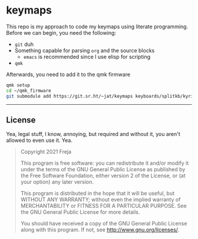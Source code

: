 # keymaps

This repo is my approach to code my keymaps using literate programming.
Before we can begin, you need the following:

- `git` duh
- Something capable for parsing `org` and the source blocks
  - `emacs` is recommended since I use elisp for scripting
- `qmk`

Afterwards, you need to add it to the qmk firmware

``` sh
qmk setup
cd ~/qmk_firmware
git submodule add https://git.sr.ht/~jat/keymaps keyboards/splitkb/kyria/jat --init
```

---
## License

Yea, legal stuff, I know, annoying, but required and without it, you aren't allowed to even use it.
Yea.

> Copyright 2021 Freja
>
> This program is free software: you can redistribute it and/or modify
> it under the terms of the GNU General Public License as published by
> the Free Software Foundation, either version 2 of the License, or
> (at your option) any later version.
>
> This program is distributed in the hope that it will be useful,
> but WITHOUT ANY WARRANTY; without even the implied warranty of
> MERCHANTABILITY or FITNESS FOR A PARTICULAR PURPOSE.  See the
> GNU General Public License for more details.
>
> You should have received a copy of the GNU General Public License
> along with this program.  If not, see <http://www.gnu.org/licenses/>.

